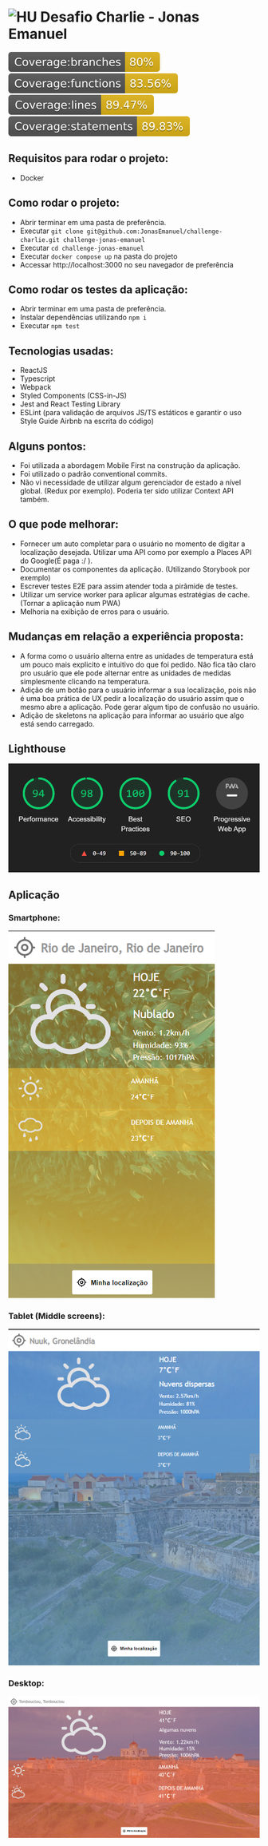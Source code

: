 # <img src="https://avatars1.githubusercontent.com/u/7063040?v=4&s=200.jpg" alt="HU" width="24" /> Desafio Charlie - Jonas Emanuel

<img src="./src/assets/images/coverage-badge/badge-branches.svg" /> <img src="./src/assets/images/coverage-badge/badge-functions.svg" /> <img src="./src/assets/images/coverage-badge/badge-lines.svg" /> <img src="./src/assets/images/coverage-badge/badge-statements.svg" />
## Requisitos para rodar o projeto:

- Docker

## Como rodar o projeto:

- Abrir terminar em uma pasta de preferência.
- Executar `git clone git@github.com:JonasEmanuel/challenge-charlie.git challenge-jonas-emanuel`
- Executar `cd challenge-jonas-emanuel`
- Executar `docker compose up` na pasta do projeto
- Accessar http://localhost:3000 no seu navegador de preferência

## Como rodar os testes da aplicação:
- Abrir terminar em uma pasta de preferência.
- Instalar dependências utilizando `npm i`
- Executar `npm test`

## Tecnologias usadas:

- ReactJS
- Typescript
- Webpack
- Styled Components (CSS-in-JS)
- Jest and React Testing Library
- ESLint (para validação de arquivos JS/TS estáticos e garantir o uso Style Guide Airbnb na escrita do código)

## Alguns pontos:
- Foi utilizada a abordagem Mobile First na construção da aplicação.
- Foi utilizado o padrão conventional commits.
- Não vi necessidade de utilizar algum gerenciador de estado a nível global. (Redux por exemplo). Poderia ter sido utilizar Context API também. 

## O que pode melhorar:
- Fornecer um auto completar para o usuário no momento de digitar a localização desejada. Utilizar uma API como por exemplo a Places API do Google(É paga :/ ).
- Documentar os componentes da aplicação. (Utilizando Storybook por exemplo)
- Escrever testes E2E para assim atender toda a pirâmide de testes.
- Utilizar um service worker para aplicar algumas estratégias de cache. (Tornar a aplicação num PWA)
- Melhoria na exibição de erros para o usuário.
## Mudanças em relação a experiência proposta:
- A forma como o usuário alterna entre as unidades de temperatura está um pouco mais explicito e intuitivo do que foi pedido. Não fica tão claro pro usuário que ele pode alternar entre as unidades de medidas simplesmente clicando na temperatura. 
- Adição de um botão para o usuário informar a sua localização, pois não é uma boa prática de UX pedir a localização do usuário assim que o mesmo abre a aplicação. Pode gerar algum tipo de confusão no usuário.
- Adição de skeletons na aplicação para informar ao usuário que algo está sendo carregado.

## Lighthouse
<img src="./src/assets/images/lighthouse.png">

## Aplicação
### Smartphone:

<img src="./src/assets/images/home-mobile.png"> 

### Tablet (Middle screens):
<img src="./src/assets/images/home-mid-tablet.png">

### Desktop:
<img src="./src/assets/images/home-desktop.png">
